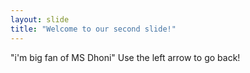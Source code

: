```yaml
---
layout: slide
title: "Welcome to our second slide!"
---
```

"i'm big fan of MS Dhoni"
Use the left arrow to go back!
